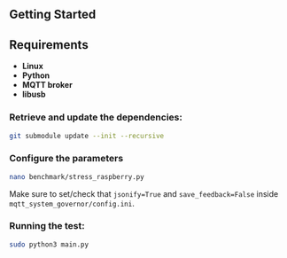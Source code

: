 
## Getting Started

## Requirements
- **Linux**
- **Python**
- **MQTT broker**
- **libusb**

### Retrieve and update the dependencies:
```bash
git submodule update --init --recursive
```

### Configure the parameters
```bash
nano benchmark/stress_raspberry.py
```

Make sure to set/check that `jsonify=True` and `save_feedback=False` inside `mqtt_system_governor/config.ini`.

###  Running the test:
```bash
sudo python3 main.py
```